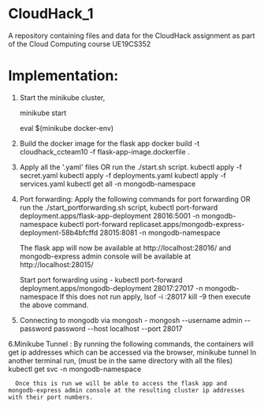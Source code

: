 # CloudHack_1
A repository containing files and data for the CloudHack assignment as part of the Cloud Computing course UE19CS352

# Implementation:

1. Start the minikube cluster,

      minikube start
      
      eval $(minikube docker-env)
      
2. Build the docker image for the flask app
      docker build -t cloudhack_ccteam10 -f flask-app-image.dockerfile .


3. Apply all the '.yaml' files OR run the ./start.sh script.
      kubectl apply -f secret.yaml
      kubectl apply -f deployments.yaml
      kubectl apply -f services.yaml
      kubectl get all -n mongodb-namespace
      

4. Port forwarding:
      Apply the following commands for port forwarding OR run the ./start_portforwarding.sh script,
                  kubectl port-forward deployment.apps/flask-app-deployment 28016:5001 -n mongodb-namespace
                  kubectl port-forward replicaset.apps/mongodb-express-deployment-58b4bfcffd 28015:8081 -n mongodb-namespace

      The flask app will now be available at http://localhost:28016/ and mongodb-express admin console will be available at http://localhost:28015/

      Start port forwarding using -
                  kubectl port-forward deployment.apps/mongodb-deployment 28017:27017 -n mongodb-namespace
      If this does not run apply,
                  lsof -i :28017
                  kill -9 <pid number>
      then execute the above command.
      
5. Connecting to mongodb via mongosh -
                  mongosh --username admin --password password  --host localhost --port 28017
  
6.Minikube Tunnel :
      By running the following commands, the containers will get ip addresses which can be accessed via the browser,
                  minikube tunnel
      In another terminal run, (must be in the same directory with all the files)
                  kubectl get svc -n mongodb-namespace
  
      Once this is run we will be able to access the flask app and mongodb-express admin console at the resulting cluster ip addresses with their port numbers.
  

